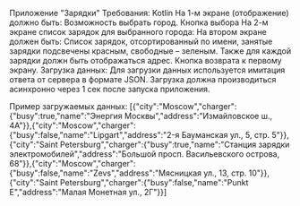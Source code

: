 Приложение "Зарядки"
Требования: Kotlin
На 1-м экране (отображение) должно быть:
  Возможность выбрать город.
  Кнопка выбора
На 2-м экране список зарядок для выбранного города:
На втором экране должен быть:
Список зарядок, отсортированный по имени, занятые зарядки подсвечены красным, свободные – зеленым. Также для каждой зарядки должн быть отображаться адрес.
  Кнопка возврата к первому экрану. 
Загрузка данных:
Для загрузки данных используется имитация ответа от сервера в формате JSON.
Загрузка должна производиться асинхронно через 1 сек после запуска приложения.


Пример загружаемых данных:
[{"city":"Moscow","charger":{"busy":true,"name":"Энергия Москвы","address":"Измайловское ш., 4А"}},{"city":"Moscow","charger":{"busy":false,"name":"Lipgart","address":"2-я Бауманская ул., 5, стр. 5"}},{"city":"Saint Petersburg","charger":{"busy":true,"name":"Станция зарядки электромобилей","address":"Большой просп. Васильевского острова, 68"}},{"city":"Moscow","charger":{"busy":false,"name":"Zevs","address":"Мясницкая ул., 13, стр. 10"}},{"city":"Saint Petersburg","charger":{"busy":false,"name":"Punkt E","address":"Малая Монетная ул., 2Г"}}]
